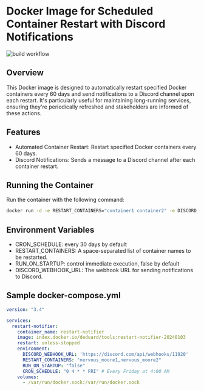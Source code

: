 # Docker Image for Scheduled Container Restart with Discord Notifications
![build workflow](https://github.com/activecs/docker-cron-restart-notifier/actions/workflows/docker-image.yml/badge.svg)
## Overview
This Docker image is designed to automatically restart specified Docker containers every 60 days and send notifications to a Discord channel upon each restart. It's particularly useful for maintaining long-running services, ensuring they're periodically refreshed and stakeholders are informed of these actions.

## Features
- Automated Container Restart: Restart specified Docker containers every 60 days.
- Discord Notifications: Sends a message to a Discord channel after each container restart.

## Running the Container
Run the container with the following command:
```bash
docker run -d -e RESTART_CONTAINERS="container1 container2" -e DISCORD_WEBHOOK_URL="your_discord_webhook_url"
```

## Environment Variables
- CRON_SCHEDULE: every 30 days by default
- RESTART_CONTAINERS: A space-separated list of container names to be restarted.
- RUN_ON_STARTUP: control immediate execution, false by default
- DISCORD_WEBHOOK_URL: The webhook URL for sending notifications to Discord.

## Sample docker-compose.yml
```yaml
version: "3.4"

services:
  restart-notifier:
    container_name: restart-notifier
    image: index.docker.io/deduard/tools:restart-notifier-20240103
    restart: unless-stopped
    environment:
      DISCORD_WEBHOOK_URL: 'https://discord.com/api/webhooks/11920'
      RESTART_CONTAINERS: "nervous_moore1,nervous_moore2"
      RUN_ON_STARTUP: "false"
      CRON_SCHEDULE: "0 4 * * FRI" # Every Friday at 4:00 AM
    volumes:
      - /var/run/docker.sock:/var/run/docker.sock
```